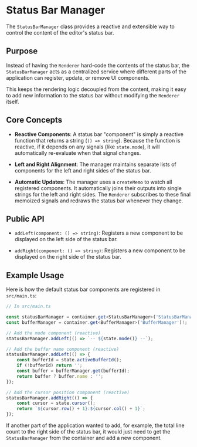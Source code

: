 # Status Bar Manager

The `StatusBarManager` class provides a reactive and extensible way to control the content of the editor's status bar.

## Purpose

Instead of having the `Renderer` hard-code the contents of the status bar, the `StatusBarManager` acts as a centralized service where different parts of the application can register, update, or remove UI components.

This keeps the rendering logic decoupled from the content, making it easy to add new information to the status bar without modifying the `Renderer` itself.

## Core Concepts

-   **Reactive Components**: A status bar "component" is simply a reactive function that returns a string (`() => string`). Because the function is reactive, if it depends on any signals (like `state.mode`), it will automatically re-evaluate when that signal changes.

-   **Left and Right Alignment**: The manager maintains separate lists of components for the left and right sides of the status bar.

-   **Automatic Updates**: The manager uses a `createMemo` to watch all registered components. It automatically joins their outputs into single strings for the left and right sides. The `Renderer` subscribes to these final memoized signals and redraws the status bar whenever they change.

## Public API

-   `addLeft(component: () => string)`: Registers a new component to be displayed on the left side of the status bar.

-   `addRight(component: () => string)`: Registers a new component to be displayed on the right side of the status bar.

## Example Usage

Here is how the default status bar components are registered in `src/main.ts`:

```typescript
// In src/main.ts

const statusBarManager = container.get<StatusBarManager>('StatusBarManager')!;
const bufferManager = container.get<BufferManager>('BufferManager')!;

// Add the mode component (reactive)
statusBarManager.addLeft(() => `-- ${state.mode()} --`);

// Add the buffer name component (reactive)
statusBarManager.addLeft(() => {
    const bufferId = state.activeBufferId();
    if (!bufferId) return '';
    const buffer = bufferManager.get(bufferId);
    return buffer ? buffer.name : '';
});

// Add the cursor position component (reactive)
statusBarManager.addRight(() => {
    const cursor = state.cursor();
    return `${cursor.row() + 1}:${cursor.col() + 1}`;
});
```

If another part of the application wanted to add, for example, the total line count to the right side of the status bar, it would just need to get the `StatusBarManager` from the container and add a new component.